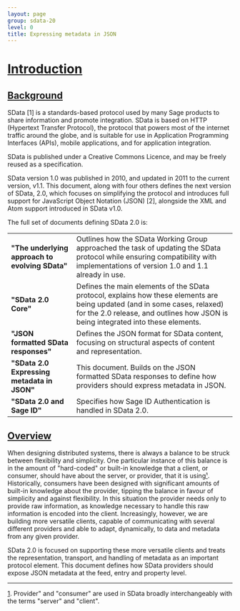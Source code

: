 ```yaml
---
layout: page
group: sdata-20
level: 0
title: Expressing metadata in JSON
---
```


# <a name="introduction" href="#introduction">Introduction</a>

## <a name="background" href="#background">Background</a>

SData [1] is a standards-based protocol used by many Sage products to share information and promote 
integration.  SData is based on HTTP (Hypertext Transfer Protocol), the protocol that powers most of the 
internet traffic around the globe, and is suitable for use in Application Programming Interfaces (APIs), 
mobile applications, and for application integration.

SData is published under a Creative Commons Licence, and may be freely reused as a specification.

SData version 1.0 was published in 2010, and updated in 2011 to the current version, v1.1. This 
document, along with four others defines the next version of SData, 2.0, which focuses on simplifying the 
protocol and introduces full support for JavaScript Object Notation (JSON) [2], alongside the XML and 
Atom support introduced in SData v1.0.

The full set of documents defining SData 2.0 is:

<table>
    <tr>
        <td><strong>"The underlying approach to evolving SData"</strong></td>
        <td>Outlines how the SData Working Group approached the task of 
updating the SData protocol while ensuring compatibility with 
implementations of version 1.0 and 1.1 already in use.</td>
    </tr>
    <tr>
        <td><strong>"SData 2.0 Core"</strong></td>
        <td>Defines the main elements of the SData protocol, explains how these 
elements are being updated (and in some cases, relaxed) for the 2.0 
release, and outlines how JSON is being integrated into these elements.</td>
    </tr>
    <tr>
        <td><strong>"JSON formatted SData responses"</strong></td>
        <td>Defines the JSON format for SData content, focusing on structural 
aspects of content and representation.</td>
    </tr>
    <tr>
        <td><strong>"SData 2.0 Expressing metadata in JSON"</strong></td>
        <td>This document. Builds on the JSON formatted SData responses to 
define how providers should express metadata in JSON.</td>
    </tr>
    <tr>
        <td><strong>"SData 2.0 and Sage ID"</strong></td>
        <td>Specifies how Sage ID Authentication is handled in SData 2.0.</td>
    </tr>
</table>

## <a name="overview" href="#overview">Overview</a>

When designing distributed systems, there is always a balance to be struck between flexibility and 
simplicity. One particular instance of this balance is in the amount of "hard-coded" or built-in knowledge 
that a client, or consumer, should have about the server, or provider, that it is using[&sup1;](#1). Historically, 
consumers have been designed with significant amounts of built-in knowledge about the provider, 
tipping the balance in favour of simplicity and against flexibility. In this situation the provider needs only 
to provide raw information, as knowledge necessary to handle this raw information is encoded into the 
client. Increasingly, however, we are building more versatile clients, capable of communicating with 
several different providers and able to adapt, dynamically, to data and metadata from any given 
provider.

SData 2.0 is focused on supporting these more versatile clients and treats the representation, transport, 
and handling of metadata as an important protocol element. This document defines how SData 
providers should expose JSON metadata at the feed, entry and property level.

***
<a name="1" href="#1">1</a>. Provider" and "consumer" are used in SData broadly interchangeably with the terms "server" and "client".
